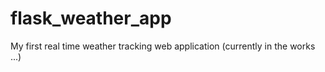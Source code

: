 # flask_weather_app
My first real time weather tracking web application
(currently in the works ...)
